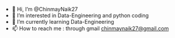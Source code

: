 - 👋 Hi, I’m @ChinmayNaik27
- 👀 I’m interested in Data-Engineering and python coding 
- 🌱 I’m currently learning Data-Engineering
- 📫 How to reach me : through gmail
chinmaynaik27@gmail.com
<!---
ChinmayNaik27/ChinmayNaik27 is a ✨ special ✨ repository because its `README.md` (this file) appears on your GitHub profile.
You can click the Preview link to take a look at your changes.
--->
